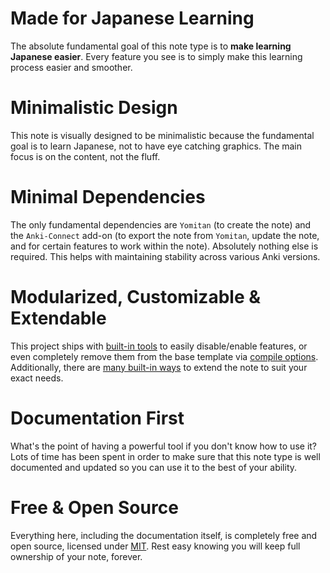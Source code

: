 # Made for Japanese Learning
The absolute fundamental goal of this note type is to **make learning Japanese easier**.
Every feature you see is to simply make this learning process easier and smoother.

# Minimalistic Design
This note is visually designed to be minimalistic because the fundamental goal is to learn Japanese,
not to have eye catching graphics.
The main focus is on the content, not the fluff.

# Minimal Dependencies
The only fundamental dependencies are `Yomitan` (to create the note) and the `Anki-Connect` add-on
(to export the note from `Yomitan`, update the note, and for certain features to work within the note).
Absolutely nothing else is required.
This helps with maintaining stability across various Anki versions.

# Modularized, Customizable & Extendable
This project ships with [built-in tools](runtimeoptions.md) to easily disable/enable features,
or even completely remove them from the base template via [compile options](compiletimeoptions.md).
Additionally, there are [many built-in ways](modding.md) to extend the note to suit your exact needs.

# Documentation First
What's the point of having a powerful tool if you don't know how to use it?
Lots of time has been spent in order to make sure that this note type is well documented
and updated so you can use it to the best of your ability.

# Free & Open Source
Everything here, including the documentation itself, is completely free and open source,
licensed under [MIT](https://github.com/arbyste/jp-mining-note/blob/master/LICENSE).
Rest easy knowing you will keep full ownership of your note, forever.

